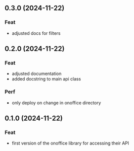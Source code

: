 ## 0.3.0 (2024-11-22)

### Feat

- adjusted docs for filters

## 0.2.0 (2024-11-22)

### Feat

- adjusted documentation
- added docstring to main api class

### Perf

- only deploy on change in onoffice directory

## 0.1.0 (2024-11-22)

### Feat

- first version of the onoffice library for accessing their API
